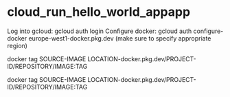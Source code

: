 # cloud_run_hello_world_appapp

Log into gcloud: gcloud auth login
Configure docker: gcloud auth configure-docker europe-west1-docker.pkg.dev (make sure to specify appropriate region)

docker tag SOURCE-IMAGE LOCATION-docker.pkg.dev/PROJECT-ID/REPOSITORY/IMAGE:TAG

docker tag SOURCE-IMAGE LOCATION-docker.pkg.dev/PROJECT-ID/REPOSITORY/IMAGE:TAG
